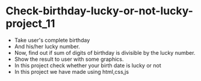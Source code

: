 # Check-birthday-lucky-or-not-lucky-project_11
- Take user's complete birthday
- And his/her lucky number.
- Now, find out if sum of digits of birthday is divisible by the lucky number.
- Show the result to user with some graphics.
- In this project check whether your birth date is lucky or not 
- In this project we have made using html,css,js 
